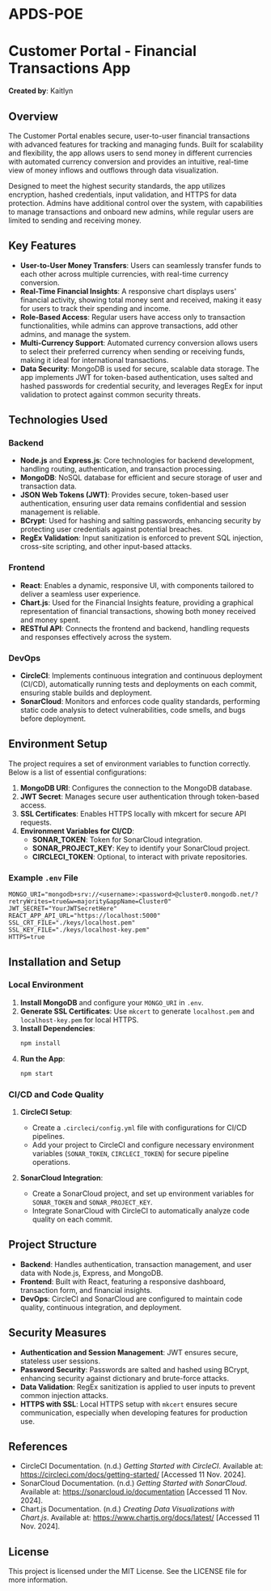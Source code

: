 # APDS-POE

# Customer Portal - Financial Transactions App

**Created by**: Kaitlyn

## Overview

The Customer Portal enables secure, user-to-user financial transactions with advanced features for tracking and managing funds. Built for scalability and flexibility, the app allows users to send money in different currencies with automated currency conversion and provides an intuitive, real-time view of money inflows and outflows through data visualization.

Designed to meet the highest security standards, the app utilizes encryption, hashed credentials, input validation, and HTTPS for data protection. Admins have additional control over the system, with capabilities to manage transactions and onboard new admins, while regular users are limited to sending and receiving money.

## Key Features

- **User-to-User Money Transfers**: Users can seamlessly transfer funds to each other across multiple currencies, with real-time currency conversion.
- **Real-Time Financial Insights**: A responsive chart displays users' financial activity, showing total money sent and received, making it easy for users to track their spending and income.
- **Role-Based Access**: Regular users have access only to transaction functionalities, while admins can approve transactions, add other admins, and manage the system.
- **Multi-Currency Support**: Automated currency conversion allows users to select their preferred currency when sending or receiving funds, making it ideal for international transactions.
- **Data Security**: MongoDB is used for secure, scalable data storage. The app implements JWT for token-based authentication, uses salted and hashed passwords for credential security, and leverages RegEx for input validation to protect against common security threats.

## Technologies Used

### Backend

- **Node.js** and **Express.js**: Core technologies for backend development, handling routing, authentication, and transaction processing.
- **MongoDB**: NoSQL database for efficient and secure storage of user and transaction data.
- **JSON Web Tokens (JWT)**: Provides secure, token-based user authentication, ensuring user data remains confidential and session management is reliable.
- **BCrypt**: Used for hashing and salting passwords, enhancing security by protecting user credentials against potential breaches.
- **RegEx Validation**: Input sanitization is enforced to prevent SQL injection, cross-site scripting, and other input-based attacks.

### Frontend

- **React**: Enables a dynamic, responsive UI, with components tailored to deliver a seamless user experience.
- **Chart.js**: Used for the Financial Insights feature, providing a graphical representation of financial transactions, showing both money received and money spent.
- **RESTful API**: Connects the frontend and backend, handling requests and responses effectively across the system.

### DevOps

- **CircleCI**: Implements continuous integration and continuous deployment (CI/CD), automatically running tests and deployments on each commit, ensuring stable builds and deployment.
- **SonarCloud**: Monitors and enforces code quality standards, performing static code analysis to detect vulnerabilities, code smells, and bugs before deployment.

## Environment Setup

The project requires a set of environment variables to function correctly. Below is a list of essential configurations:

1. **MongoDB URI**: Configures the connection to the MongoDB database.
2. **JWT Secret**: Manages secure user authentication through token-based access.
3. **SSL Certificates**: Enables HTTPS locally with mkcert for secure API requests.
4. **Environment Variables for CI/CD**:
   - **SONAR_TOKEN**: Token for SonarCloud integration.
   - **SONAR_PROJECT_KEY**: Key to identify your SonarCloud project.
   - **CIRCLECI_TOKEN**: Optional, to interact with private repositories.

### Example `.env` File

```plaintext
MONGO_URI="mongodb+srv://<username>:<password>@cluster0.mongodb.net/?retryWrites=true&w=majority&appName=Cluster0"
JWT_SECRET="YourJWTSecretHere"
REACT_APP_API_URL="https://localhost:5000"
SSL_CRT_FILE="./keys/localhost.pem"
SSL_KEY_FILE="./keys/localhost-key.pem"
HTTPS=true
```

## Installation and Setup

### Local Environment

1. **Install MongoDB** and configure your `MONGO_URI` in `.env`.
2. **Generate SSL Certificates**: Use `mkcert` to generate `localhost.pem` and `localhost-key.pem` for local HTTPS.
3. **Install Dependencies**:
   ```bash
   npm install
   ```
4. **Run the App**:
   ```bash
   npm start
   ```

### CI/CD and Code Quality

1. **CircleCI Setup**:
   - Create a `.circleci/config.yml` file with configurations for CI/CD pipelines.
   - Add your project to CircleCI and configure necessary environment variables (`SONAR_TOKEN`, `CIRCLECI_TOKEN`) for secure pipeline operations.

2. **SonarCloud Integration**:
   - Create a SonarCloud project, and set up environment variables for `SONAR_TOKEN` and `SONAR_PROJECT_KEY`.
   - Integrate SonarCloud with CircleCI to automatically analyze code quality on each commit.

## Project Structure

- **Backend**: Handles authentication, transaction management, and user data with Node.js, Express, and MongoDB.
- **Frontend**: Built with React, featuring a responsive dashboard, transaction form, and financial insights.
- **DevOps**: CircleCI and SonarCloud are configured to maintain code quality, continuous integration, and deployment.

## Security Measures

- **Authentication and Session Management**: JWT ensures secure, stateless user sessions.
- **Password Security**: Passwords are salted and hashed using BCrypt, enhancing security against dictionary and brute-force attacks.
- **Data Validation**: RegEx sanitization is applied to user inputs to prevent common injection attacks.
- **HTTPS with SSL**: Local HTTPS setup with `mkcert` ensures secure communication, especially when developing features for production use.

## References

- CircleCI Documentation. (n.d.) *Getting Started with CircleCI*. Available at: <https://circleci.com/docs/getting-started/> [Accessed 11 Nov. 2024].
- SonarCloud Documentation. (n.d.) *Getting Started with SonarCloud*. Available at: <https://sonarcloud.io/documentation> [Accessed 11 Nov. 2024].
- Chart.js Documentation. (n.d.) *Creating Data Visualizations with Chart.js*. Available at: <https://www.chartjs.org/docs/latest/> [Accessed 11 Nov. 2024].

## License

This project is licensed under the MIT License. See the LICENSE file for more information.

